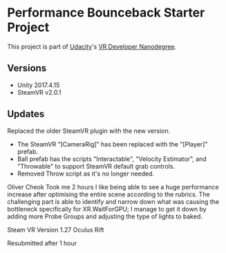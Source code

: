 # Performance Bounceback Starter Project

This project is part of [Udacity](https://www.udacity.com "Udacity - Be in demand")'s [VR Developer Nanodegree](https://www.udacity.com/course/vr-developer-nanodegree--nd017).

## Versions
- Unity 2017.4.15
- SteamVR v2.0.1

## Updates
Replaced the older SteamVR plugin with the new version. 
- The SteamVR "[CameraRig]" has been replaced with the "[Player]" prefab. 
- Ball prefab has the scripts "Interactable", "Velocity Estimator", and "Throwable" to support SteamVR default grab controls. 
- Removed Throw script as it's no longer needed.

Oliver Cheok
Took me 2 hours
I like being able to see a huge performance increase after optimising the entire scene according to the rubrics.
The challenging part is able to identify and narrow down what was causing the bottleneck specifically for XR.WaitForGPU; I manage to get it down by adding more Probe Groups and adjusting the type of lights to baked.

Steam VR Version 1.27
Oculus Rift

Resubmitted after 1 hour